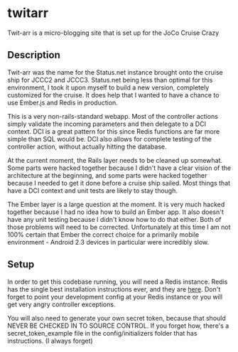 twitarr
=======

Twit-arr is a micro-blogging site that is set up for the JoCo Cruise Crazy

Description
-----------

Twit-arr was the name for the Status.net instance brought onto the cruise ship for JCCC2 and JCCC3. Status.net being
less than optimal for this environment, I took it upon myself to build a new version, completely customized for
the cruise. It does help that I wanted to have a chance to use Ember.js and Redis in production.

This is a very non-rails-standard webapp. Most of the controller actions simply validate the incoming parameters and
then delegate to a DCI context. DCI is a great pattern for this since Redis functions are far more simple than SQL
would be. DCI also allows for complete testing of the controller action, without actually hitting the database.

At the current moment, the Rails layer needs to be cleaned up somewhat. Some parts were hacked together because I didn't
have a clear vision of the architecture at the beginning, and some parts were hacked together because I needed to get it
done before a cruise ship sailed. Most things that have a DCI context and unit tests are likely to stay though.

The Ember layer is a large question at the moment. It is very much hacked together because I had no idea how to build
an Ember app. It also doesn't have any unit testing because I didn't know how to do that either. Both of those problems
will need to be corrected. Unfortunately at this time I am not 100% certain that Ember the correct choice for a primarily
mobile environment - Android 2.3 devices in particular were incredibly slow.

Setup
-----

In order to get this codebase running, you will need a Redis instance. Redis has the single best installation instructions
ever, and they are [here](http://redis.io/topics/quickstart). Don't forget to point your development config at your Redis
instance or you will get very angry controller exceptions.

You will also need to generate your own secret token, because that should NEVER BE CHECKED IN TO SOURCE CONTROL. If you
forget how, there's a secret_token_example file in the config/initializers folder that has instructions. (I always forget)
